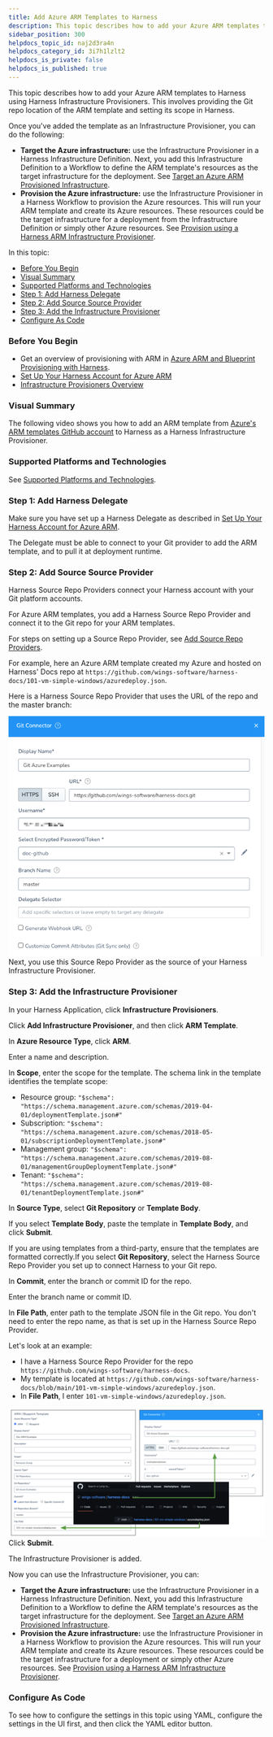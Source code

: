 ```yaml
---
title: Add Azure ARM Templates to Harness
description: This topic describes how to add your Azure ARM templates to Harness using Harness Infrastructure Provisioners. This involves providing the Git repo location of the ARM template and setting its scope…
sidebar_position: 300
helpdocs_topic_id: naj2d3ra4n
helpdocs_category_id: 3i7h1lzlt2
helpdocs_is_private: false
helpdocs_is_published: true
---
```


This topic describes how to add your Azure ARM templates to Harness using Harness Infrastructure Provisioners. This involves providing the Git repo location of the ARM template and setting its scope in Harness.

Once you've added the template as an Infrastructure Provisioner, you can do the following:

* **Target the Azure infrastructure:** use the Infrastructure Provisioner in a Harness Infrastructure Definition. Next, you add this Infrastructure Definition to a Workflow to define the ARM template's resources as the target infrastructure for the deployment. See [Target an Azure ARM Provisioned Infrastructure](target-azure-arm-or-blueprint-provisioned-infrastructure.md).
* **Provision the Azure infrastructure:** use the Infrastructure Provisioner in a Harness Workflow to provision the Azure resources. This will run your ARM template and create its Azure resources. These resources could be the target infrastructure for a deployment from the Infrastructure Definition or simply other Azure resources. See [Provision using a Harness ARM Infrastructure Provisioner](provision-using-the-arm-blueprint-create-resource-step.md).

In this topic:

* [Before You Begin](#before_you_begin)
* [Visual Summary](#visual_summary)
* [Supported Platforms and Technologies](#undefined)
* [Step 1: Add Harness Delegate](#step_1_add_harness_delegate)
* [Step 2: Add Source Source Provider](#step_2_add_source_source_provider)
* [Step 3: Add the Infrastructure Provisioner](#step_3_add_the_infrastructure_provisioner)
* [Configure As Code](#configure_as_code)

### Before You Begin

* Get an overview of provisioning with ARM in [Azure ARM and Blueprint Provisioning with Harness](../../concepts-cd/deployment-types/azure-arm-and-blueprint-provision-with-harness.md).
* [Set Up Your Harness Account for Azure ARM](set-up-your-harness-account-for-azure-arm.md)
* [Infrastructure Provisioners Overview](../../model-cd-pipeline/infrastructure-provisioner/add-an-infra-provisioner.md)

### Visual Summary

The following video shows you how to add an ARM template from [Azure's ARM templates GitHub account](https://github.com/Azure/azure-quickstart-templates) to Harness as a Harness Infrastructure Provisioner.

### Supported Platforms and Technologies

See [Supported Platforms and Technologies](../../../starthere-firstgen/supported-platforms.md).

### Step 1: Add Harness Delegate

Make sure you have set up a Harness Delegate as described in [Set Up Your Harness Account for Azure ARM](set-up-your-harness-account-for-azure-arm.md).

The Delegate must be able to connect to your Git provider to add the ARM template, and to pull it at deployment runtime.

### Step 2: Add Source Source Provider

Harness Source Repo Providers connect your Harness account with your Git platform accounts.

For Azure ARM templates, you add a Harness Source Repo Provider and connect it to the Git repo for your ARM templates.

For steps on setting up a Source Repo Provider, see [Add Source Repo Providers](https://docs.harness.io/article/ay9hlwbgwa-add-source-repo-providers).

For example, here an Azure ARM template created my Azure and hosted on Harness' Docs repo at `https://github.com/wings-software/harness-docs/101-vm-simple-windows/azuredeploy.json`.

Here is a Harness Source Repo Provider that uses the URL of the repo and the master branch:

![](./static/add-azure-arm-templates-00.png)Next, you use this Source Repo Provider as the source of your Harness Infrastructure Provisioner.

### Step 3: Add the Infrastructure Provisioner

In your Harness Application, click **Infrastructure Provisioners**.

Click **Add Infrastructure Provisioner**, and then click **ARM Template**.

In **Azure Resource Type**, click **ARM**.

Enter a name and description.

In **Scope**, enter the scope for the template. The schema link in the template identifies the template scope:

* Resource group: `"$schema": "https://schema.management.azure.com/schemas/2019-04-01/deploymentTemplate.json#"`
* Subscription: `"$schema": "https://schema.management.azure.com/schemas/2018-05-01/subscriptionDeploymentTemplate.json#"`
* Management group: `"$schema": "https://schema.management.azure.com/schemas/2019-08-01/managementGroupDeploymentTemplate.json#"`
* Tenant: `"$schema": "https://schema.management.azure.com/schemas/2019-08-01/tenantDeploymentTemplate.json#"`

In **Source Type**, select **Git Repository** or **Template Body**.

If you select **Template Body**, paste the template in **Template Body**, and click **Submit**.

If you are using templates from a third-party, ensure that the templates are formatted correctly.If you select **Git Repository**, select the Harness Source Repo Provider you set up to connect Harness to your Git repo.

In **Commit**, enter the branch or commit ID for the repo.

Enter the branch name or commit ID.

In **File Path**, enter path to the template JSON file in the Git repo. You don't need to enter the repo name, as that is set up in the Harness Source Repo Provider.

Let's look at an example:

* I have a Harness Source Repo Provider for the repo `https://github.com/wings-software/harness-docs`.
* My template is located at `https://github.com/wings-software/harness-docs/blob/main/101-vm-simple-windows/azuredeploy.json`.
* In **File Path**, I enter `101-vm-simple-windows/azuredeploy.json`.

![](./static/add-azure-arm-templates-01.png)Click **Submit**.

The Infrastructure Provisioner is added.

Now you can use the Infrastructure Provisioner, you can:

* **Target the Azure infrastructure:** use the Infrastructure Provisioner in a Harness Infrastructure Definition. Next, you add this Infrastructure Definition to a Workflow to define the ARM template's resources as the target infrastructure for the deployment. See [Target an Azure ARM Provisioned Infrastructure](target-azure-arm-or-blueprint-provisioned-infrastructure.md).
* **Provision the Azure infrastructure:** use the Infrastructure Provisioner in a Harness Workflow to provision the Azure resources. This will run your ARM template and create its Azure resources. These resources could be the target infrastructure for a deployment or simply other Azure resources. See [Provision using a Harness ARM Infrastructure Provisioner](provision-using-the-arm-blueprint-create-resource-step.md).

### Configure As Code

To see how to configure the settings in this topic using YAML, configure the settings in the UI first, and then click the YAML editor button.

